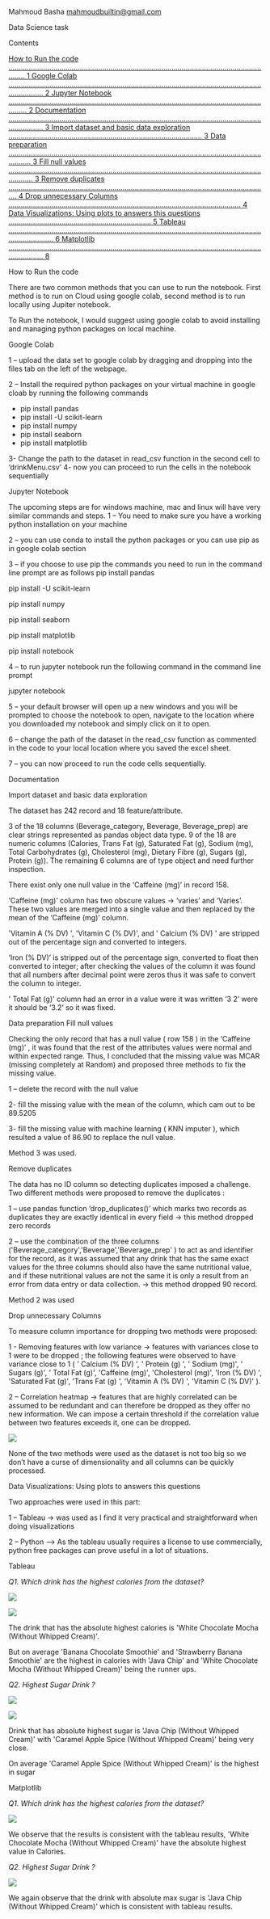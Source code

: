 Mahmoud Basha            [mahmoudbuiltin@gmail.com ](mailto:mahmoudbuiltin@gmail.com)

Data Science task  

Contents 

[How to Run the code .................................................................................................................................... 1 ](#_page0_x69.00_y576.00)[Google Colab ............................................................................................................................................. 2 ](#_page1_x69.00_y135.00)[Jupyter Notebook ..................................................................................................................................... 2 ](#_page1_x69.00_y430.00)[Documentation ............................................................................................................................................. 3 ](#_page2_x69.00_y236.00)[Import dataset and basic data exploration ............................................................................................... 3 ](#_page2_x69.00_y284.00)[Data preparation ....................................................................................................................................... 3 ](#_page2_x69.00_y659.00)[Fill null values ........................................................................................................................................ 3 ](#_page2_x69.00_y678.00)[Remove duplicates ................................................................................................................................ 4 ](#_page3_x69.00_y251.00)[Drop unnecessary Columns .................................................................................................................. 4 ](#_page3_x69.00_y466.00)[Data Visualizations: Using plots to answers this questions ...................................................................... 5 ](#_page4_x69.00_y416.00)[Tableau .................................................................................................................................................. 6 ](#_page5_x69.00_y72.00)[Matplotlib ............................................................................................................................................. 8 ](#_page7_x69.00_y72.00)

How to Run the code 

There are two common methods that you can use to run the notebook. First method is to run on Cloud using google colab, second method is to run locally using Jupiter notebook. 

To Run the notebook, I would suggest using google colab to avoid installing and managing python packages on local machine. 

Google Colab 

1 – upload the data set to google colab by dragging and dropping into the files tab on the left of the webpage.  

2 – Install the required python packages on your virtual machine in google cloab by running the following commands 

- pip install pandas 
- pip install -U scikit-learn 
- pip install numpy 
- pip install seaborn 
- pip install matplotlib 

3- Change the path to the dataset in read\_csv function in the second cell to ‘drinkMenu.csv’  4- now you can proceed to run the cells in the notebook sequentially 

Jupyter Notebook 

The upcoming steps are for windows machine, mac and linux will have very similar commands and steps. 1 – You need to make sure you have a working python installation on your machine  

2 – you can use conda to install the python packages or you can use pip as in google colab section 

3 – if you choose to use pip the commands you need to run in the command line prompt are as follows   pip install pandas 

pip install -U scikit-learn 

pip install numpy 

pip install seaborn 

pip install matplotlib 

pip install notebook 

4 – to run jupyter notebook run the following command in the command line prompt  

jupyter notebook 

5 – your default browser will open up a new windows and you will be prompted to choose the notebook to open, navigate to the location where you downloaded my notebook and simply click on it to open. 

6 – change the path of the dataset in the read\_csv function as commented in the code to your local location where you saved the excel sheet. 

7 – you can now proceed to run the code cells sequentially. 

Documentation 

Import dataset and basic data exploration  

The dataset has 242 record and 18 feature/attribute.   

3 of the 18 columns (Beverage\_category, Beverage, Beverage\_prep) are clear strings represented as pandas object data type. 9 of the 18 are numeric columns (Calories, Trans Fat (g), Saturated Fat (g), Sodium (mg), Total Carbohydrates (g), Cholesterol (mg), Dietary Fibre (g), Sugars (g), Protein (g)). The remaining 6 columns are of type object and need further inspection. 

There exist only one null value in the ‘Caffeine (mg)’ in record 158. 

‘Caffeine (mg)’ column has two obscure values -> ‘varies’ and ‘Varies’. These two values are merged into a single value and then replaced by the mean of the ‘Caffeine (mg)’  column. 

'Vitamin A (% DV) ',  'Vitamin C (% DV)', and ' Calcium (% DV) ' are stripped out of the percentage sign and converted to integers.  

‘Iron (% DV)’ is stripped out of the percentage sign, converted to float then converted to integer; after checking the values of the column it was found that all numbers after decimal point were zeros thus it was safe to convert the column to integer. 

' Total Fat (g)' column had an error in a value were it was written ‘3 2’  were it should be ‘3.2’ so it was fixed. 

Data preparation Fill null values 

Checking the only record that has a null value ( row 158 ) in the ‘Caffeine (mg)’ ,  it was found that the rest of the attributes values were normal and within expected range. Thus, I concluded that the missing value was MCAR (missing completely at Random) and proposed three methods to fix the missing value. 

1 – delete the record with the null value 

2- fill the missing value with the mean of the column, which cam out to be 89.5205 

3- fill the missing value with machine learning ( KNN imputer ), which resulted a value of 86.90 to replace the null value.  

Method 3 was used. 

Remove duplicates  

The data has no ID column so detecting duplicates imposed a challenge.  Two different methods were proposed to remove the duplicates : 

1 – use pandas function ’drop\_duplicates()’ which marks two records as duplicates they are exactly identical in every field -> this method dropped zero records  

2 – use the combination of the three columns ('Beverage\_category','Beverage','Beverage\_prep' ) to act as and identifier for the record, as it was assumed that any drink that has the same exact values for the three columns should also have the same nutritional value, and if these nutritional values are not the same it is only a result from an error from data entry or data collection. -> this method dropped 90 record.  

Method 2 was used 

Drop unnecessary Columns 

To measure column importance for dropping two methods were proposed: 

1 -  Removing features with low variance -> features with variances close to 1 were to be dropped ; the following features were observed to have variance close to 1 ( ' Calcium (% DV) ', ' Protein (g) ', ' Sodium (mg)', ' Sugars (g)', ' Total Fat (g)', 'Caffeine (mg)', 'Cholesterol (mg)', 'Iron (% DV) ', 'Saturated Fat (g)', 'Trans Fat (g) ',  'Vitamin A (% DV) ', 'Vitamin C (% DV)'  ). 

2 – Correlation heatmap -> features that are highly correlated can be assumed to be redundant and can therefore be dropped as they offer no new information. We can impose a certain threshold if the correlation value between two features exceeds it, one can be dropped. 

![](Aspose.Words.f85efd4c-e504-40a9-9f0f-6a8dcb2be37c.001.jpeg)

None of the two methods were used as the dataset is not too big so we don’t have a curse of dimensionality and all columns can be quickly processed. 

Data Visualizations: Using plots to answers this questions 

Two approaches were used in this part: 

1 – Tableau -> was used as I find it very practical and straightforward when doing visualizations 

2 – Python –> As the tableau usually requires a license to use commercially, python free packages can prove useful in a lot of situations. 

Tableau 

*Q1. Which drink has the highest calories from the dataset?* 

![](Aspose.Words.f85efd4c-e504-40a9-9f0f-6a8dcb2be37c.002.jpeg)

![](Aspose.Words.f85efd4c-e504-40a9-9f0f-6a8dcb2be37c.003.jpeg)

The drink that has the absolute highest calories is 'White Chocolate Mocha (Without Whipped Cream)'. 

But on average 'Banana Chocolate Smoothie' and 'Strawberry Banana Smoothie' are the highest in calories with 'Java Chip' and 'White Chocolate Mocha (Without Whipped Cream)' being the runner ups. 

*Q2. Highest Sugar Drink ?* 

![](Aspose.Words.f85efd4c-e504-40a9-9f0f-6a8dcb2be37c.004.jpeg)

![](Aspose.Words.f85efd4c-e504-40a9-9f0f-6a8dcb2be37c.005.jpeg)

Drink that has absolute highest sugar is 'Java Chip (Without Whipped Cream)' with 'Caramel Apple Spice (Without Whipped Cream)' being very close. 

On average 'Caramel Apple Spice (Without Whipped Cream)' is the highest in sugar 

Matplotlib  

*Q1. Which drink has the highest calories from the dataset?* 

![](Aspose.Words.f85efd4c-e504-40a9-9f0f-6a8dcb2be37c.006.jpeg)

We observe that the results is consistent with the tableau results, 'White Chocolate Mocha (Without Whipped Cream)' have the absolute highest value in Calories. 

*Q2. Highest Sugar Drink ?* 

![](Aspose.Words.f85efd4c-e504-40a9-9f0f-6a8dcb2be37c.007.jpeg)

We again observe that the drink with absolute max sugar is 'Java Chip (Without Whipped Cream)' which is consistent with tableau results. 

